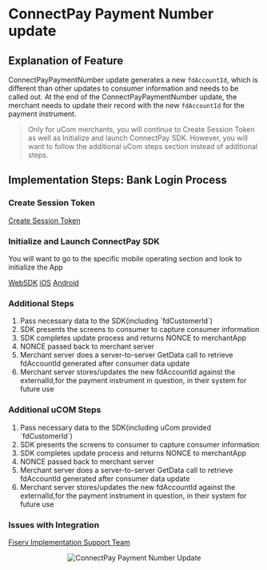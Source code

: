 # ConnectPay Payment Number update
## Explanation of Feature

ConnectPayPaymentNumber update generates a new `fdAccountId`, which is different than other updates to consumer information and needs to be called out. At the end of the ConnectPayPaymentNumber update, the merchant needs to update their record with the new `fdAccountId` for the payment instrument.
 
>Only for uCom merchants, you will continue to Create Session Token as well as Initialize and launch ConnectPay SDK. However, you will want to follow the additional uCom steps section instead of additional steps.

## Implementation Steps: Bank Login Process
### Create Session Token 

[Create Session Token](https://qa-developer.fiserv.com/product/ConnectPay/api/?type=post&path=/security/createsessiontoken&branch=develop&version=1.0.0)


### Initialize and Launch ConnectPay SDK 
You will want to go to the specific mobile operating section and look to initialize the App


[WebSDK](https://qa-developer.fiserv.com/product/ConnectPay/docs/?path=documentation/websdk.md&branch=develop)
[iOS](https://qa-developer.fiserv.com/product/ConnectPay/docs/?path=documentation/iossdk.md&branch=develop)
[Android](https://qa-developer.fiserv.com/product/ConnectPay/docs/?path=documentation/androidsdk.md&branch=develop)

### Additional Steps
<ol>
  <li>Pass necessary data to the SDK(including `fdCustomerId`)</li>
  <li>SDK presents the screens to consumer to capture consumer information</li>
  <li>SDK completes update process and returns NONCE to merchantApp</li>
  <li>NONCE passed back to merchant server</li>
  <li>Merchant server does a server-to-server GetData call to retrieve fdAccountId generated after consumer data update</li>
  <li>Merchant server stores/updates the new fdAccountId against the externalId,for the payment instrument in question, in their system for future use</li>
</ol>

### Additional uCOM Steps
<ol>
  <li>Pass necessary data to the SDK(including uCom provided `fdCustomerId`)</li>
  <li>SDK presents the screens to consumer to capture consumer information</li>
  <li>SDK completes update process and returns NONCE to merchantApp</li>
  <li>NONCE passed back to merchant server</li>
  <li>Merchant server does a server-to-server GetData call to retrieve fdAccountId generated after consumer data update</li>
  <li>Merchant server stores/updates the new fdAccountId against the externalId,for the payment instrument in question, in their system for future use</li>
</ol>

### Issues with Integration
[Fiserv Implementation Support Team](mailto:DL-GBL-VASDelivery@fiserv.com)
<center><img src="https://raw.githubusercontent.com/Fiserv/connect-pay/develop/assets/images/Payment Number Architecture.png" alt="ConnectPay Payment Number Update" class="center"></center>
